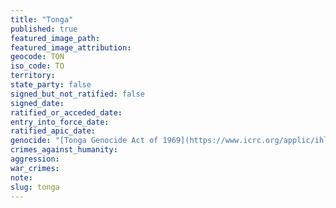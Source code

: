 ```yaml
---
title: "Tonga"
published: true
featured_image_path:
featured_image_attribution:
geocode: TON
iso_code: TO
territory:
state_party: false
signed_but_not_ratified: false
signed_date:
ratified_or_acceded_date:
entry_into_force_date:
ratified_apic_date:
genocide: "[Tonga Genocide Act of 1969](https://www.icrc.org/applic/ihl/ihl-nat.nsf/0/046f3c072eb70c0ac1256ba500317625/$FILE/Genocide%20Act%201969.pdf)"
crimes_against_humanity:
aggression:
war_crimes:
note:
slug: tonga
---
```

